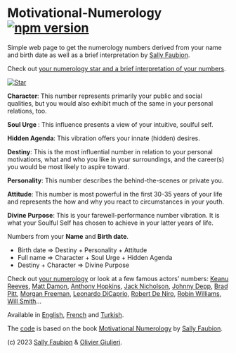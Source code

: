 # Motivational-Numerology [![npm version](https://img.shields.io/npm/v/motivational-numerology)](https://www.npmjs.com/package/motivational-numerology)

Simple web page to get the numerology numbers derived from your name and birth date as well as a brief interpretation by [Sally Faubion](http://sallysnumbers.com/).

Check out [your numerology star and a brief interpretation of your numbers](https://evoluteur.github.io/motivational-numerology/).

[![Star](https://raw.githubusercontent.com/evoluteur/motivational-numerology/master/pix/numerology-star-labels.gif)](https://evoluteur.github.io/motivational-numerology/)

<strong>Character</strong>:
This number represents primarily your public and social qualities, but you would also exhibit much of the same in your personal relations, too.
 
<strong>Soul Urge </strong>:
This influence presents a view of your intuitive, soulful self.

<strong>Hidden Agenda</strong>:
This vibration offers your innate (hidden) desires.

<strong>Destiny</strong>:
This is the most influential number in relation to your personal motivations, what and who you like in your surroundings, and the career(s) you would be most likely to aspire toward.

<strong>Personality</strong>:
This number describes the behind-the-scenes or private you.

<strong>Attitude</strong>:
This number is most powerful in the first 30-35 years of your life and represents the how and why you react to circumstances in your youth.

<strong>Divine Purpose</strong>:
This is your farewell-performance number vibration. It is what your Soulful Self has chosen to achieve in your latter years of life.

Numbers from your <strong>Name</strong> and <strong>Birth date</strong>.

- Birth date => Destiny + Personality + Attitude
- Full name => Character + Soul Urge + Hidden Agenda
- Destiny + Character => Divine Purpose

Check out [your numerology](https://evoluteur.github.io/motivational-numerology/) or
look at a few famous actors' numbers:
[Keanu Reeves](https://evoluteur.github.io/motivational-numerology/?name=Keanu+Charles+Reeves&month=9&day=2&year=1964),
[Matt Damon](https://evoluteur.github.io/motivational-numerology/?name=Matthew+Paige+Damon&month=8&day=8&year=1970),
[Anthony Hopkins](https://evoluteur.github.io/motivational-numerology/?name=Philip+Anthony+Hopkins&month=12&day=31&year=1937),
[Jack Nicholson](https://evoluteur.github.io/motivational-numerology/?name=John+Joseph+Nicholson&month=4&day=22&year=1937),
[Johnny Depp](https://evoluteur.github.io/motivational-numerology/?name=John+Christopher+Depp+II&month=6&day=9&year=1963),
[Brad Pitt](https://evoluteur.github.io/motivational-numerology/?name=William+Bradley+Pitt&month=12&day=18&year=1963),
[Morgan Freeman](https://evoluteur.github.io/motivational-numerology/?name=Morgan+Freeman&month=6&day=1&year=1937),
[Leonardo DiCaprio](https://evoluteur.github.io/motivational-numerology/?name=Leonardo+Wilhelm+DiCaprio&month=11&day=11&year=1974),
[Robert De Niro](https://evoluteur.github.io/motivational-numerology/?name=Robert+Anthony+De+Niro+Jr.&month=8&day=17&year=1943),
[Robin Williams](https://evoluteur.github.io/motivational-numerology/?name=Robin+McLaurin+Williams&month=7&day=21&year=1951),
[Will Smith](https://evoluteur.github.io/motivational-numerology/?name=Willard+Carroll+Smith+Jr.&month=9&day=25&year=1968)...

Available in [English](https://evoluteur.github.io/motivational-numerology/), [French](https://evoluteur.github.io/motivational-numerology/index-french.html?) and [Turkish](https://evoluteur.github.io/motivational-numerology/index-turkish.html?).

The [code](https://github.com/evoluteur/motivational-numerology) is based on the book [Motivational Numerology](https://www.amazon.com/Motivational-Numerology-Numbers-Affect-Your/dp/0929765974) by [Sally Faubion](http://sallysnumbers.com/).

(c) 2023 [Sally Faubion](http://sallysnumbers.com/) & [Olivier Giulieri](https://evoluteur.github.io/).
